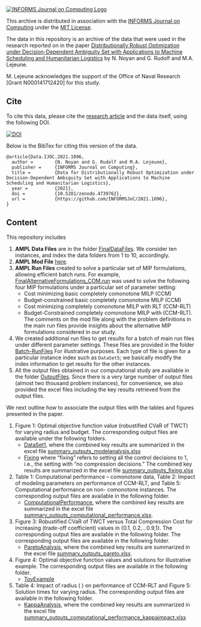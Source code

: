 [![INFORMS Journal on Computing Logo](https://INFORMSJoC.github.io/logos/INFORMS_Journal_on_Computing_Header.jpg)](https://pubsonline.informs.org/journal/ijoc)

This archive is distributed in association with the [INFORMS Journal on
Computing](https://pubsonline.informs.org/journal/ijoc) under the [MIT License](LICENSE).

The data in this repository is an archive of the data that were used in the research reported on in the paper 
[Distributionally Robust Optimization under Decision-Dependent Ambiguity Set with Applications to Machine Scheduling and Humanitarian Logistics](https://doi.org/10.1287/ijoc.2021.1096) 
by N. Noyan and G. Rudolf and M.A. Lejeune.

M. Lejeune acknowledges the support of the Office of Naval Research [Grant N000141712420] for this study.

## Cite

To cite this data, please cite the [research article](https://doi.org/10.1287/ijoc.2021.1096) and the data itself, using the following DOI.

[![DOI](https://zenodo.org/badge/364323573.svg)](https://zenodo.org/badge/latestdoi/364323573)

Below is the BibTex for citing this version of the data.

```
@article{Data.IJOC.2021.1096,
  author =        {N. Noyan and G. Rudolf and M.A. Lejeune},
  publisher =     {INFORMS Journal on Computing},
  title =         {Data for Distributionally Robust Optimization under Decision-Dependent Ambiguity Set with Applications to Machine Scheduling and Humanitarian Logistics},
  year =          {2021},
  doi =           {10.5281/zenodo.4739762},
  url =           {https://github.com/INFORMSJoC/2021.1096},
}  
```

## Content

This repository includes
1. **AMPL Data Files** are in the folder [FinalDataFiles](AMPLFiles/FinalDataFiles). We consider ten instances, and index the data folders from 1 to 10, accordingly. 
1. **AMPL Mod File** [here](AMPLFiles/FinalModFile.mod).
1. **AMPL Run Files** created to solve a particular set of MIP formulations, allowing efficient batch runs. For example, [FinalAlternativeFormulations_COM.run](AMPLFiles/FinalAlternativeFormulations_COM.run) was used to solve the following four MIP formulations under a particular set of parameter setting: 
    * Cost minimizing basic completely comonotone MILP (CCM)
    * Budget-constrained basic completely comonotone MILP (CCM)
    * Cost minimizing completely comonotone MILP with RLT (CCM-RLT)
    * Budget-Constrained completely comonotone MILP with (CCM-RLT). 
    The comments on the mod file along with the problem definitions in the main run files provide insights about the alternative MIP formulations considered in our study.
1. We created additional run files to get results for a batch of main run files under different parameter settings. These files are provided in the folder [Batch-RunFiles](AMPLFiles/Batch-RunFiles) For illustrative purposes. Each type of file is given for a particular instance index such as `DataSet5`; we basically modify the index information to get results for the other instances.
1. All the output files obtained in our computational study are available in the folder [OutputFiles](AMPLFiles/OutputFiles). Since there is a very large number of output files (almost two thousand problem instances), for convenience, we also provided the excel files including the key results retrieved from the output files. 

We next outline how to associate the output files with the tables and figures presented in the paper.

1. Figure 1: Optimal objective function value (robustified CVaR of TWCT) for varying radius and budget.
The corresponding output files are available under the following folders.
    * [DataSet1](AMPLFiles/OutputFiles/ModelAnalysis/DataSet1), where the combined key results are summarized in the excel file [summary_outputs_modelanalysis.xlsx](AMPLFiles/OutputFiles/summary_outputs_modelanalysis.xlsx) 
    * [Fixing](AMPLFiles/OutputFiles/ModelAnalysis/DataSet1/Fixing) where “fixing” refers to setting all the control decisions to 1, i.e., the setting with “no compression decisions.” The combined key results are summarized in the excel file [summary_outputs_fixing.xlsx](AmplFiles/OutputFiles/summary_outputs_fixing.xlsx)
1. Table 1: Computational performance – comonotone data, Table 2: Impact of modeling parameters on performance of CCM-RLT, and Table 5: Computational performance on non-	  comonotone instances. The corresponding output files are available in the following folder.
    * [ComputationalPerformance](AMPLFiles/OutputFiles/ComputationalPerformance), where the combined key results are summarized in the excel file [summary_outputs_computational_performance.xlsx](AMPLFiles/OutputFiles/summary_outputs_computational_performance.xlsx).
1. Figure 3: Robustified CVaR of TWCT versus Total Compression Cost for increasing   (trade-off coefficient) values in {0.1, 0.2,…0.9,1}. The corresponding output files are available in the following folder. The corresponding output files are available in the following folder.
    * [ParetoAnalysis](AMPLFiles/OutputFiles/ModelAnalysis/DataSet1/ParetoAnalysis), where the combined key results are summarized in the excel file [summary_outputs_pareto.xlsx](AMPLFiles/OutputFiles/summary_outputs_pareto.xlsx).
1. Figure 4: Optimal objective function values and solutions for illustrative example. The corresponding output files are available in the following folder.
    * [ToyExample](AMPLFiles/OutputFiles/ToyExample)
1. Table 4: Impact of radius ( ) on performance of CCM-RLT and Figure 5: Solution times for varying radius. The corresponding output files are available in the following folder.
    * [KappaAnalysis](AMPLFiles/OutputFiles/ComputationalPerformance/KappaAnalysis), where the combined key results are summarized in the excel file [summary_outputs_computational_performance_kappaimpact.xlsx](AMPLFiles/OutputFiles/summary_outputs_computational_performance_kappaimpact.xlsx)
